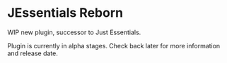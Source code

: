 # JEssentials Reborn
 WIP new plugin, successor to Just Essentials.

Plugin is currently in alpha stages. Check back later for more information and release date.
